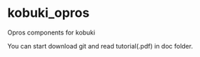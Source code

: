 kobuki_opros
============

Opros components for kobuki

You can start download git and read tutorial(.pdf) in doc folder.
